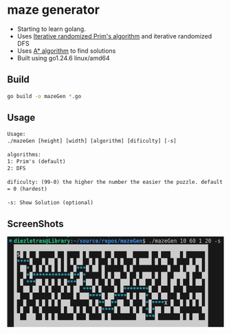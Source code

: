 # maze generator

- Starting to learn golang.
- Uses [Iterative randomized Prim's algorithm](https://en.wikipedia.org/wiki/Maze_generation_algorithm) and iterative randomized DFS
- Uses [A* algorithm](https://www.redblobgames.com/pathfinding/a-star/introduction.html) to find solutions
- Built using go1.24.6 linux/amd64

## Build

```bash
go build -o mazeGen *.go
```

## Usage

```
Usage:
./mazeGen [height] [width] [algorithm] [dificulty] [-s]

algorithms:
1: Prim's (default)
2: DFS

dificulty: (99-0) the higher the number the easier the puzzle. default = 0 (hardest)

-s: Show Solution (optional)
```

## ScreenShots

![maze4](./images/maze4.png)